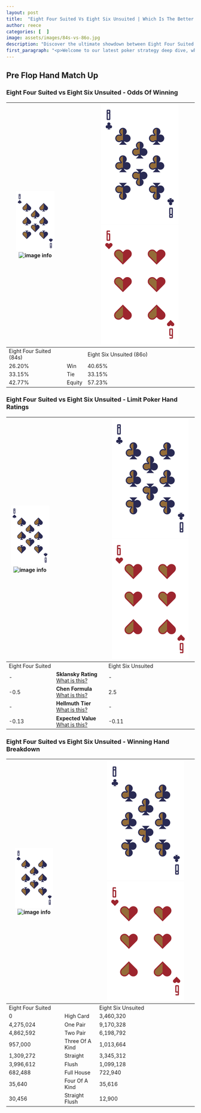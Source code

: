 ```yaml
---
layout: post
title:  "Eight Four Suited Vs Eight Six Unsuited | Which Is The Better Hand In Poker? A Complete Guide"
author: reece
categories: [  ]
image: assets/images/84s-vs-86o.jpg
description: "Discover the ultimate showdown between Eight Four Suited and Eight Six Unsuited in poker! Uncover the odds, strategies, and scenarios where one hand triumphs over the other. Get ready to up your poker game with this thrilling analysis."
first_paragraph: "<p>Welcome to our latest poker strategy deep dive, where we're pitting two distinct hands against each other in a high-stakes showdown: Eight Four Suited vs Eight Six Unsuited.</p><p>In the dynamic world of poker, every decision counts, and knowing which hand holds the upper hand is key to your success at the table.</p><p>In this article, we'll dissect these two hands, explore the scenarios where one dominates the other, and equip you with the knowledge to make strategic choices that can tip the odds in your favor.</p><p>Get ready to unravel the intriguing dynamics of these poker hands and elevate your game to new heights.</p>"
---
```




[comment]: # (sp0)

## Pre Flop Hand Match Up

<div class="table hand-ratings" markdown="1"> 



### Eight Four Suited vs Eight Six Unsuited - Odds Of Winning


    
| ![image info](assets/images/hand1/8.png) ![image info](assets/images/hand1/4s.png) |  | ![image info](assets/images/hand2/8.png) ![image info](assets/images/hand2/6o.png) |
| -------- | -------- | -------- |
| Eight Four Suited (84s) |  | Eight Six Unsuited (86o) |
| 26.20% | Win | 40.65% |
| 33.15% | Tie | 33.15% |
| 42.77% | Equity | 57.23% |




[comment]: # (sp1)



### Eight Four Suited vs Eight Six Unsuited - Limit Poker Hand Ratings


    
| ![image info](assets/images/hand1/8.png) ![image info](assets/images/hand1/4s.png) |  | ![image info](assets/images/hand2/8.png) ![image info](assets/images/hand2/6o.png) |
| -------- | -------- | -------- |
| Eight Four Suited |  | Eight Six Unsuited |
| - | **Sklansky Rating** [What is this?](/sklansky-rating-explained) | - |
| -0.5 | **Chen Formula** [What is this?](/chen-formula-explained) | 2.5 |
| - | **Hellmuth Tier** [What is this?](/Hellmuth-tier-explained) | - |
| -0.13 | **Expected Value** [What is this?](/expected-value-explained) | -0.11 |




[comment]: # (sp2)



### Eight Four Suited vs Eight Six Unsuited - Winning Hand Breakdown


    
| ![image info](assets/images/hand1/8.png) ![image info](assets/images/hand1/4s.png) |  | ![image info](assets/images/hand2/8.png) ![image info](assets/images/hand2/6o.png) |
| -------- | -------- | -------- |
| Eight Four Suited |  | Eight Six Unsuited |
| 0 | High Card | 3,460,320 |
| 4,275,024 | One Pair | 9,170,328 |
| 4,862,592 | Two Pair | 6,198,792 |
| 957,000 | Three Of A Kind | 1,013,664 |
| 1,309,272 | Straight | 3,345,312 |
| 3,996,612 | Flush | 1,099,128 |
| 682,488 | Full House | 722,940 |
| 35,640 | Four Of A Kind | 35,616 |
| 30,456 | Straight Flush | 12,900 |




[comment]: # (sp3)



</div>

[comment]: # (sp4)



[comment]: # (sp5)


